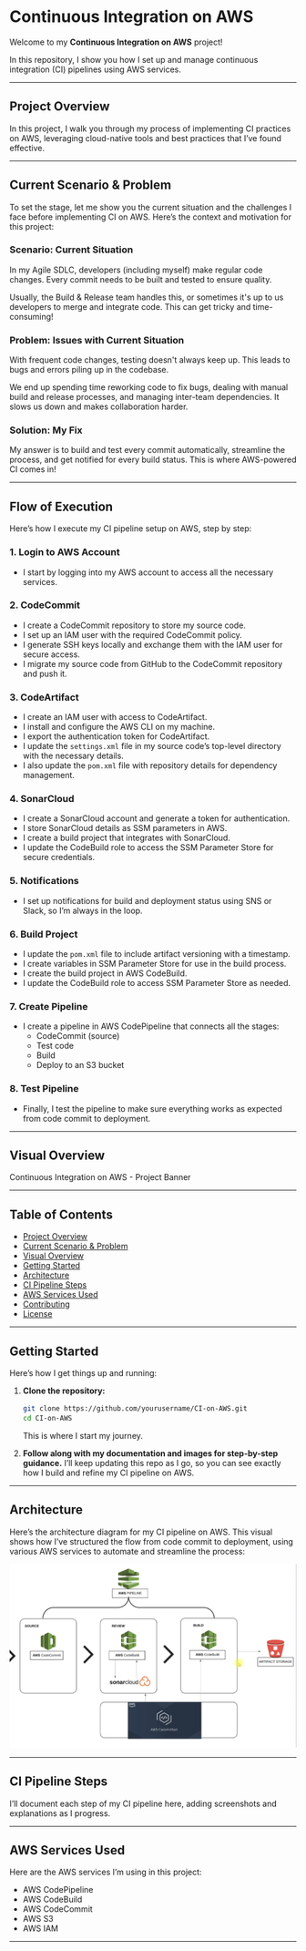 # Continuous Integration on AWS

Welcome to my **Continuous Integration on AWS** project!

In this repository, I show you how I set up and manage continuous integration (CI) pipelines using AWS services.

---

## Project Overview

In this project, I walk you through my process of implementing CI practices on AWS, leveraging cloud-native tools and best practices that I’ve found effective.

---

## Current Scenario & Problem

To set the stage, let me show you the current situation and the challenges I face before implementing CI on AWS. Here’s the context and motivation for this project:

### Scenario: Current Situation

In my Agile SDLC, developers (including myself) make regular code changes. Every commit needs to be built and tested to ensure quality.

Usually, the Build & Release team handles this, or sometimes it's up to us developers to merge and integrate code. This can get tricky and time-consuming!

### Problem: Issues with Current Situation

With frequent code changes, testing doesn't always keep up. This leads to bugs and errors piling up in the codebase.

We end up spending time reworking code to fix bugs, dealing with manual build and release processes, and managing inter-team dependencies. It slows us down and makes collaboration harder.

### Solution: My Fix

My answer is to build and test every commit automatically, streamline the process, and get notified for every build status. This is where AWS-powered CI comes in!

---

## Flow of Execution

Here’s how I execute my CI pipeline setup on AWS, step by step:

### 1. Login to AWS Account
- I start by logging into my AWS account to access all the necessary services.

### 2. CodeCommit
- I create a CodeCommit repository to store my source code.
- I set up an IAM user with the required CodeCommit policy.
- I generate SSH keys locally and exchange them with the IAM user for secure access.
- I migrate my source code from GitHub to the CodeCommit repository and push it.

### 3. CodeArtifact
- I create an IAM user with access to CodeArtifact.
- I install and configure the AWS CLI on my machine.
- I export the authentication token for CodeArtifact.
- I update the `settings.xml` file in my source code’s top-level directory with the necessary details.
- I also update the `pom.xml` file with repository details for dependency management.

### 4. SonarCloud
- I create a SonarCloud account and generate a token for authentication.
- I store SonarCloud details as SSM parameters in AWS.
- I create a build project that integrates with SonarCloud.
- I update the CodeBuild role to access the SSM Parameter Store for secure credentials.

### 5. Notifications
- I set up notifications for build and deployment status using SNS or Slack, so I’m always in the loop.

### 6. Build Project
- I update the `pom.xml` file to include artifact versioning with a timestamp.
- I create variables in SSM Parameter Store for use in the build process.
- I create the build project in AWS CodeBuild.
- I update the CodeBuild role to access SSM Parameter Store as needed.

### 7. Create Pipeline
- I create a pipeline in AWS CodePipeline that connects all the stages:
  - CodeCommit (source)
  - Test code
  - Build
  - Deploy to an S3 bucket

### 8. Test Pipeline
- Finally, I test the pipeline to make sure everything works as expected from code commit to deployment.

---

## Visual Overview

Continuous Integration on AWS - Project Banner

---

## Table of Contents

- [Project Overview](#project-overview)
- [Current Scenario & Problem](#current-scenario--problem)
- [Visual Overview](#visual-overview)
- [Getting Started](#getting-started)
- [Architecture](#architecture)
- [CI Pipeline Steps](#ci-pipeline-steps)
- [AWS Services Used](#aws-services-used)
- [Contributing](#contributing)
- [License](#license)

---

## Getting Started

Here’s how I get things up and running:

1. **Clone the repository:**
   ```bash
   git clone https://github.com/yourusername/CI-on-AWS.git
   cd CI-on-AWS
   ```
   This is where I start my journey.

2. **Follow along with my documentation and images for step-by-step guidance.**
   I’ll keep updating this repo as I go, so you can see exactly how I build and refine my CI pipeline on AWS.

---

## Architecture

Here’s the architecture diagram for my CI pipeline on AWS. This visual shows how I’ve structured the flow from code commit to deployment, using various AWS services to automate and streamline the process:

![CI Pipeline Architecture](Diagrams/architecture.png)

---

## CI Pipeline Steps

I’ll document each step of my CI pipeline here, adding screenshots and explanations as I progress.

---

## AWS Services Used

Here are the AWS services I’m using in this project:

- AWS CodePipeline
- AWS CodeBuild
- AWS CodeCommit
- AWS S3
- AWS IAM
<!-- I’ll add more as needed -->

---


